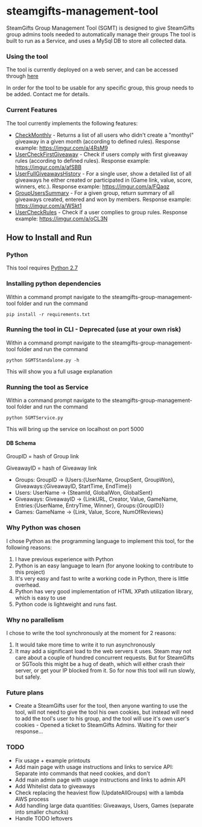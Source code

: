 # steamgifts-management-tool
SteamGifts Group Management Tool (SGMT) is designed to give SteamGifts group admins tools needed to automatically manage their groups
The tool is built to run as a Service, and uses a MySql DB to store all collected data.

### Using the tool
The tool is currently deployed on a web server, and can be accessed through [here](http://18.217.222.235:8080/SGMT/)

In order for the tool to be usable for any specific group, this group needs to be added. Contact me for details.

### Current Features
The tool currently implements the following features:
* [CheckMonthly](http://18.217.222.235:8080/SGMT/CheckMonthly) - Returns a list of all users who didn\'t create a "monthyl" giveaway in a given month (according to defined rules). Response example: https://imgur.com/a/4RsM9
* [UserCheckFirstGiveaway](http://18.217.222.235:8080/SGMT/UserCheckFirstGiveaway)  - Check if users comply with first giveaway rules (according to defined rules). Response example: https://imgur.com/a/afSBB
* [UserFullGiveawaysHistory](http://18.217.222.235:8080/SGMT/UserFullGiveawaysHistory)  - For a single user, show a detailed list of all giveaways he either created or participated in (Game link, value, score, winners, etc.). Response example: https://imgur.com/a/FQaqz 
* [GroupUsersSummary](http://18.217.222.235:8080/SGMT/GroupUsersSummary)  - For a given group, return summary of all giveaways created, entered and won by members. Response example: https://imgur.com/a/WSkt1 
* [UserCheckRules](http://18.217.222.235:8080/SGMT/UserCheckRules) - Check if a user complies to group rules. Response example: https://imgur.com/a/oCL3N

## How to Install and Run
### Python
This tool requires [Python 2.7](https://www.python.org/downloads/)

### Installing python dependencies
Within a command prompt navigate to the steamgifts-group-management-tool folder and run the command
```
pip install -r requirements.txt
``` 

### Running the tool in CLI - Deprecated (use at your own risk)
Within a command prompt navigate to the steamgifts-group-management-tool folder and run the command
```
python SGMTStandalone.py -h
```
This will show you a full usage explanation

### Running the tool as Service
Within a command prompt navigate to the steamgifts-group-management-tool folder and run the command
```
python SGMTService.py
```
This will bring up the service on localhost on port 5000

#### DB Schema
GroupID = hash of Group link

GiveawayID = hash of Giveaway link
* Groups: GroupID -> (Users:{UserName, GroupSent, GroupWon}, Giveaways:{GiveawayID, StartTime, EndTime})
* Users: UserName -> {SteamId, GlobalWon, GlobalSent}
* Giveaways: GiveawayID -> {LinkURL, Creator, Value, GameName, Entries:{UserName, EntryTime, Winner}, Groups:{GroupID}}
* Games: GameName -> {Link, Value, Score, NumOfReviews}

### Why Python was chosen
I chose Python as the programming language to implement this tool, for the following reasons:
1. I have previous experience with Python
2. Python is an easy language to learn (for anyone looking to contribute to this project)
3. It's very easy and fast to write a working code in Python, there is little overhead.  
4. Python has very good implementation of HTML XPath utilization library, which is easy to use
5. Python code is lightweight and runs fast.

### Why no parallelism
I chose to write the tool synchronously at the moment for 2 reasons:
1. It would take more time to write it to run asynchronously
2. It may add a significant load to the web servers it uses.
Steam may not care about a couple of hundred concurrent requests. But for SteamGifts or SGTools this might be a hug of death, which will either crash their server, or get your IP blocked from it.
So for now this tool will run slowly, but safely.

### Future plans
* Create a SteamGifts user for the tool, then anyone wanting to use the tool, will not need to give the tool his own cookies, but instead will need to add the tool's user to his group, and the tool will use it's own user's cookies - Opened a ticket to SteamGifts Admins. Waiting for their response...

### TODO
* Fix usage + example printouts
* Add main page with usage instructions and links to service API: Separate into commands that need cookies, and don't
* Add main admin page with usage instructions and links to admin API
* Add Whitelist data to giveaways
* Check replacing the heaviest flow (UpdateAllGroups) with a lambda AWS process
* Add handling large data quantities: Giveaways, Users, Games (separate into smaller chuncks)
* Handle TODO leftovers